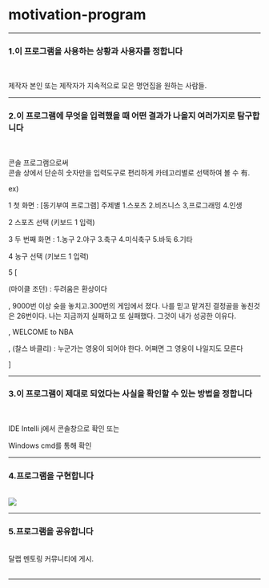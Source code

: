 # motivation-program

--------------------------------------------------------


<h3>1.이 프로그램을 사용하는 상황과 사용자를 정합니다</h3> <br>

제작자 본인 또는 제작자가 지속적으로 모은 명언집을 원하는 사람들. <br>
    
-------------------------------------------------------------------


<h3>2.이 프로그램에 무엇을 입력했을 때 어떤 결과가 나올지 여러가지로 탐구합니다</h3> <br>

콘솔 프로그램으로써 <br>
콘솔 상에서 단순히 숫자만을 입력도구로 편리하게 카테고리별로 선택하여 볼 수 有. <br>

ex)

1 첫 화면 : [동기부여 프로그램] 주제별 1.스포츠  2.비즈니스  3,프로그래밍  4.인생  <br>

2 스포츠 선택 (키보드 1 입력) <br>

3 두 번째 화면 : 1.농구  2.야구  3.축구  4.미식축구  5.바둑  6.기타 <br>

4 농구 선택 (키보드 1 입력) <br>

5 [

(마이클 조던) : 두려움은 환상이다 

, 9000번 이상 슛을 놓치고.300번의 게임에서 졌다.
 나를 믿고 맡겨진 결정골을 놓친것은 26번이다.
 나는 지금까지 실패하고 또 실패했다.
 그것이 내가 성공한 이유다.

, WELCOME to NBA 


, (찰스 바클리) : 누군가는 영웅이 되어야 한다. 어쩌면 그 영웅이 나일지도 모른다 

]


-----------------------------------------------------------------------

<h3>3.이 프로그램이 제대로 되었다는 사실을 확인할 수 있는 방법을 정합니다</h3> <br>

IDE Intelli j에서 콘솔창으로 확인 또는 <br>

Windows cmd를 통해 확인 <br>

-------------------------------------------------------------------------

<h3>4.프로그램을 구현합니다</h1> <br>

<img src="https://github.com/gyumeen/motivation-program/blob/master/images/%EA%B5%AC%ED%98%84%201.png?raw=true">


--------------------------------------------------------------------------

<h3>5.프로그램을 공유합니다</h1> <br>
달랩 멘토링 커뮤니티에 게시. <br>
<br>

-----------------------------------------------------------------------------
